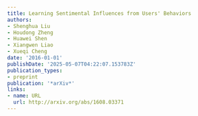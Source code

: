 ```yaml
---
title: Learning Sentimental Influences from Users' Behaviors
authors:
- Shenghua Liu
- Houdong Zheng
- Huawei Shen
- Xiangwen Liao
- Xueqi Cheng
date: '2016-01-01'
publishDate: '2025-05-07T04:22:07.153783Z'
publication_types:
- preprint
publication: '*arXiv*'
links:
- name: URL
  url: http://arxiv.org/abs/1608.03371
---
```

